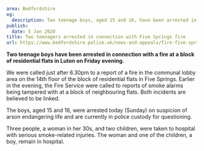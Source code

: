 ```yaml
area: Bedfordshire
og:
  description: Two teenage boys, aged 15 and 16, have been arrested in connection with a fire at block of residential flats in Luton on Friday night.
publish:
  date: 5 Jan 2020
title: Two teenagers arrested in connection with Five Springs fire
url: https://www.bedfordshire.police.uk/news-and-appeals/fire-five-springs-jan20
```

**Two teenage boys have been arrested in connection with a fire at a block of residential flats in Luton on Friday evening.**

We were called just after 6.30pm to a report of a fire in the communal lobby area on the 14th floor of the block of residential flats in Five Springs. Earlier in the evening, the Fire Service were called to reports of smoke alarms being tampered with at a block of neighbouring flats. Both incidents are believed to be linked.

The boys, aged 15 and 16, were arrested today (Sunday) on suspicion of arson endangering life and are currently in police custody for questioning.

Three people, a woman in her 30s, and two children, were taken to hospital with serious smoke-related injuries. The woman and one of the children, a boy, remain in hospital.
